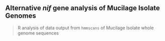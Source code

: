 ## Alternative *nif* gene analysis of Mucilage Isolate Genomes

> R analysis of data output from `hmmscans` of Mucilage Isolate whole genome sequences   
